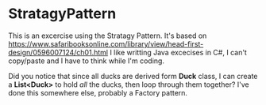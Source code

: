 # StratagyPattern
This is an excercise using the Stratagy Pattern.  It's based on https://www.safaribooksonline.com/library/view/head-first-design/0596007124/ch01.html
  I like writting Java excecises in C#, I can't copy/paste and I have to think while I'm coding.
  
  Did you notice that since all ducks are derived form **Duck** class, I can create a **List\<Duck>** to hold *all* the ducks, then loop through them together?  I've done this somewhere else, probably a Factory pattern.
  
